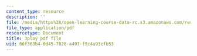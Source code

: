 ```yaml
---
content_type: resource
description: ''
file: /media/https%3A/open-learning-course-data-rc.s3.amazonaws.com/res-6-012-introduction-to-probability-spring-2018/06f363b40d457826a497f9c4a93cfb53_iPWyElxtk-8.pdf
file_type: application/pdf
resourcetype: Document
title: 3play pdf file
uid: 06f363b4-0d45-7826-a497-f9c4a93cfb53
---
```

